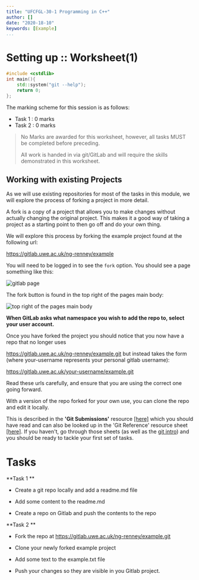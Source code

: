 ```yaml
---
title: "UFCFGL-30-1 Programming in C++"
author: []
date: "2020-18-10"
keywords: [Example]
...
```


# Setting up :: Worksheet(1)

```c++
#include <cstdlib>
int main(){
    std::system("git --help");
    return 0;
};
```

The marking scheme for this session is as follows:

- Task 1 : 0 marks
- Task 2 : 0 marks

> No Marks are awarded for this worksheet, however, all tasks MUST be completed before preceding.
>
> All work is handed in via git/GitLab and will require the skills demonstrated in this worksheet.



## Working with existing Projects

As we will use existing repositories for most of the tasks in this module, we will explore the process of forking a project in more detail.

A fork is a copy of a project that allows you to make changes without actually changing the original project. This makes it a good way of taking a project as a starting point to then go off and do your own thing.



We will explore this process by forking the example project found at the following url:

https://gitlab.uwe.ac.uk/ng-renney/example



You will need to be logged in to see the ```fork``` option. You should see a page something like this:

![gitlab page](../../guides/git/git_resources/gitlab1.png)



The fork button is found in the top right of the pages main body:

![top right of the pages main body](../../guides/git/git_resources/gitlab2.png)



**When GitLab asks what namespace you wish to add the repo to, select your user account.**



Once you have forked the project you should notice that you now have a repo that no longer uses

https://gitlab.uwe.ac.uk/ng-renney/example.git but instead takes the form (where your-username represents your personal gitlab username):

https://gitlab.uwe.ac.uk/your-username/example.git

Read these urls carefully, and ensure that you are using the correct one going forward.



With a version of the repo forked for your own use, you can clone the repo and edit it locally.

This is described in the **'Git Submissions'** resource [[here]](https://gitlab.uwe.ac.uk/ng-renney/cpp_resources_2020/-/blob/master/git/git-submissions.md) which you should have read and can also be looked up in the 'Git Reference' resource sheet [[here]](https://gitlab.uwe.ac.uk/ng-renney/cpp_resources_2020/-/blob/master/git/git-reference.md). If you haven't, go through those sheets (as well as the [git intro](https://gitlab.uwe.ac.uk/ng-renney/cpp_resources_2020/-/blob/master/git/intro-to-git.md)) and you should be ready to tackle your first set of tasks.



# Tasks



**Task 1 **

- Create a git repo locally and add a readme.md file

- Add some content to the readme.md
- Create a repo on Gitlab and push the contents to the repo



**Task 2 ** 

- Fork the repo at https://gitlab.uwe.ac.uk/ng-renney/example.git 
- Clone your newly forked example project

- Add some text to the example.txt file
- Push your changes so they are visible in you Gitlab project.

